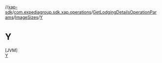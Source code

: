 //[xap-sdk](../../../../../index.md)/[com.expediagroup.sdk.xap.operations](../../../index.md)/[GetLodgingDetailsOperationParams](../../index.md)/[ImageSizes](../index.md)/[Y](index.md)

# Y

[JVM]\
[Y](index.md)
